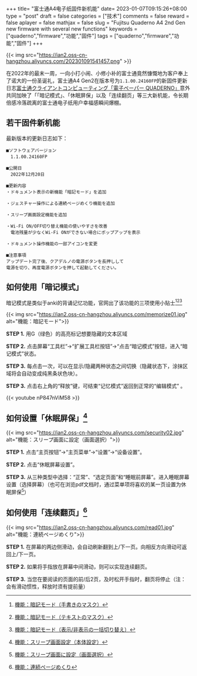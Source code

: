 +++
title= "富士通A4电子纸固件新机能"
date= 2023-01-07T09:15:26+08:00
type = "post"
draft = false
categories = ["技术"]
comments = false
reward = false
aplayer = false
mathjax = false
slug = "Fujitsu Quaderno A4 2nd Gen new firmware with several new functions"
keywords = ["quaderno","firmware","功能","固件"]
tags = ["quaderno","firmware","功能","固件"]
+++

{{< img src="https://ian2.oss-cn-hangzhou.aliyuncs.com/202301091541457.png" >}}

在2022年的最末一周，一向小打小闹、小修小补的富士通竟然慷慨地为客户奉上了诺大的一份圣诞礼，富士通A4 Gen2在版本号为`1.1.00.24160FP`的新固件更新日志[富士通クライアントコンピューティング「電子ペーパー QUADERNO」](https://www.fmworld.net/digital-paper/support/download/202106/dppfw/)意外共同加映了「「暗记模式」、「休眠屏保」以及「连续翻页」等三大新机能，令长期倍感冷落疏离的富士通电子纸用户幸福感瞬间爆棚。

<!--more-->

## 若干固件新机能

最新版本的更新日志如下：

```
■ソフトウェアバージョン
　1.1.00.24160FP

■公開日
　2022年12月20日

■更新内容
・ドキュメント表示の新機能「暗記モード」を追加

・ジェスチャー操作による連続ページめくり機能を追加

・スリープ画面設定機能を追加

・Wi-Fi ON/OFF切り替え機能の使いやすさを改善
　電池残量が少なくWi-Fi ONができない場合にポップアップを表示

・ドキュメント操作機能の一部アイコンを変更

■注意事項
アップデート完了後、クアデルノの電源ボタンを長押しして
電源を切り、再度電源ボタンを押して起動してください。
```

## 如何使用「暗记模式」

暗记模式是类似于anki的背诵记忆功能，官网出了该功能的三项使用小贴士[^1][^2][^3]

{{< img src="https://ian2.oss-cn-hangzhou.aliyuncs.com/memorize01.jpg" alt="機能：暗記モード">}}

**STEP 1.** 用G（绿色）的高亮标记想要隐藏的文本区域

**STEP 2.** 点击屏幕“工具栏”→“扩展工具栏按钮”→“点击“暗记模式”按钮，进入“暗记模式”状态。

**STEP 3.** 每点击一次，可以在显示/隐藏两种状态之间切换（隐藏状态下，涂抹区域将会自动变成纯黑条状色块）。

**STEP 3.** 点击右上角的“释放”键，可结束“记忆模式”返回到正常的“编辑模式” 。

{{< youtube nP847nViM58 >}}

## 如何设置「休眠屏保」[^4]

{{< img src="https://ian2.oss-cn-hangzhou.aliyuncs.com/security02.jpg" alt="機能：スリープ画面に設定（画面選択）">}}

**STEP 1.** 点击“主页按钮”→“主页菜单”→“设置”→“设备设置”。
 
**STEP 2.** 点击“休眠屏幕设置”。
 
**STEP 3.** 从三种类型中选择：“正常”、“选定页面”和“睡眠前屏幕”。进入睡眠屏幕设置（选择屏幕）（也可在浏览pdf文档时，通过菜单项将喜欢的某一页设置为休眠屏保[^5]）


## 如何使用「连续翻页」[^6]

{{< img src="https://ian2.oss-cn-hangzhou.aliyuncs.com/read01.jpg" alt="機能：連続ページめくり">}}

**STEP 1.** 在屏幕的两边侧滑动，会自动刷新翻到上/下一页。向相反方向滑动可返回上/下一页。

**STEP 2.** 如果将手指放在屏幕中间滑动，则可以实现连续翻页。
 
**STEP 3.** 当您在要阅读的页面的前/后2页，及时松开手指时，翻页将停止（注：会有滑动惯性，释放时须有提前量）

[^1]: [機能：暗記モード（手書きのマスク）](https://www.fmworld.net/digital-paper/tips_memorize01.html)
[^2]: [機能：暗記モード（テキストのマスク）](https://www.fmworld.net/digital-paper/tips_memorize02.html)
[^3]: [機能：暗記モード（表示/非表示の一括切り替え）](https://www.fmworld.net/digital-paper/tips_memorize03.html)
[^4]: [機能：スリープ画面設定（本体設定）](https://www.fmworld.net/digital-paper/tips_security04.html)
[^5]: [機能：スリープ画面に設定（画面選択）](https://www.fmworld.net/digital-paper/tips_security05.html)
[^6]: [機能：連続ページめくり](https://www.fmworld.net/digital-paper/tips_read09.html)


